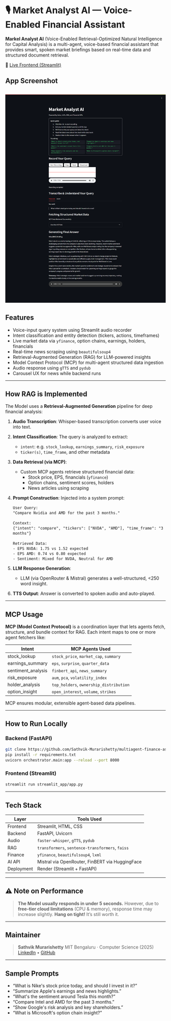 # 🎙️ Market Analyst AI — Voice-Enabled Financial Assistant

**Markel Analyst AI** (Voice-Enabled Retrieval-Optimized Natural Intelligence for Capital Analysis) is a multi-agent, voice-based financial assistant that provides smart, spoken market briefings based on real-time data and structured document retrieval.

🔗 [Live Frontend (Streamlit)](https://veronica-streamlit-frontend.onrender.com)

## App Screenshot
![Demo](./full%20screen%20shot.png)
---

## Features

- Voice-input query system using Streamlit audio recorder
- Intent classification and entity detection (tickers, actions, timeframes)
- Live market data via `yfinance`, option chains, earnings, holders, financials
- Real-time news scraping using `beautifulsoup4`
- Retrieval-Augmented Generation (RAG) for LLM-powered insights
- Model Context Protocol (MCP) for multi-agent structured data ingestion
- Audio response using `gTTS` and `pydub`
- Carousel UX for news while backend runs

---

## How RAG is Implemented

The Model uses a **Retrieval-Augmented Generation** pipeline for deep financial analysis:

1. **Audio Transcription**: Whisper-based transcription converts user voice into text.
2. **Intent Classification**: The query is analyzed to extract:
   - `intent`: e.g. `stock_lookup`, `earnings_summary`, `risk_exposure`
   - `ticker(s)`, `time_frame`, and other metadata
3. **Data Retrieval (via MCP)**:
   - Custom MCP agents retrieve structured financial data:
     - Stock price, EPS, financials (`yfinance`)
     - Option chains, sentiment scores, holders
     - News articles using scraping
4. **Prompt Construction**: Injected into a system prompt:
   
   ```text
   User Query:
   "Compare Nvidia and AMD for the past 3 months."

   Context:
   {"intent": "compare", "tickers": ["NVDA", "AMD"], "time_frame": "3 months"}

   Retrieved Data:
   - EPS NVDA: 1.75 vs 1.52 expected
   - EPS AMD: 0.74 vs 0.80 expected
   - Sentiment: Mixed for NVDA, Neutral for AMD
   ```

5. **LLM Response Generation**:

   * LLM (via OpenRouter & Mistral) generates a well-structured, <250 word insight.
6. **TTS Output**: Answer is converted to spoken audio and auto-played.

---

## MCP Usage

**MCP (Model Context Protocol)** is a coordination layer that lets agents fetch, structure, and bundle context for RAG.
Each intent maps to one or more agent fetchers like:

| Intent              | MCP Agents Used                         |
| ------------------- | --------------------------------------- |
| stock\_lookup       | `stock_price`, `market_cap`, `summary`  |
| earnings\_summary   | `eps`, `surprise`, `quarter_data`       |
| sentiment\_analysis | `finbert_api`, `news_summary`           |
| risk\_exposure      | `aum`, `pca`, `volatility_index`        |
| holder\_analysis    | `top_holders`, `ownership_distribution` |
| option\_insight     | `open_interest`, `volume`, `strikes`    |

MCP ensures modular, extensible agent-based data pipelines.

---

## How to Run Locally

### Backend (FastAPI)

```bash
git clone https://github.com/Sathvik-Murarishetty/multiagent-finance-assistant
pip install -r requirements.txt
uvicorn orchestrator.main:app --reload --port 8000
```

### Frontend (Streamlit)

```bash
streamlit run streamlit_app/app.py
```

---

## Tech Stack

| Layer      | Tools Used                                       |
| ---------- | ------------------------------------------------ |
| Frontend   | Streamlit, HTML, CSS                             |
| Backend    | FastAPI, Uvicorn                                 |
| Audio      | `faster-whisper`, `gTTS`, `pydub`                |
| RAG        | `transformers`, `sentence-transformers`, `faiss` |
| Finance    | `yfinance`, `beautifulsoup4`, `lxml`             |
| AI API     | Mistral via OpenRouter, FinBERT via HuggingFace  |
| Deployment | Render (Streamlit + FastAPI)                     |

---

## ⚠️ Note on Performance

> **The Model usually responds in under 5 seconds.**
> However, due to **free-tier cloud limitations** (CPU & memory), response time may increase slightly.
> **Hang on tight!** It’s still worth it.

---

## Maintainer

> **Sathvik Murarishetty**
> MIT Bengaluru · Computer Science (2025)
> [LinkedIn](https://www.linkedin.com/in/sathvik-murarishetty) • [GitHub](https://github.com/Sathvik-Murarishetty)

---

## Sample Prompts

* “What is Nike's stock price today, and should I invest in it?”
* “Summarize Apple's earnings and news highlights.”
* “What's the sentiment around Tesla this month?”
* “Compare Intel and AMD for the past 3 months.”
* “Show Google's risk analysis and key shareholders.”
* “What is Microsoft's option chain insight?”
